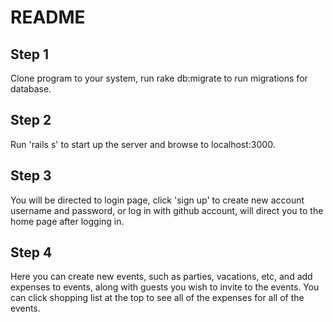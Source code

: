 # README

## Step 1

  Clone program to your system, run rake db:migrate to run migrations for database.

## Step 2

   Run 'rails s' to start up the server and browse to localhost:3000.

## Step 3

  You will be directed to login page, click 'sign up' to create new account username and password, or log in with github account, will direct you to the home page after logging in.

## Step 4

  Here you can create new events, such as parties, vacations, etc, and add expenses to events, along with guests you wish to invite to the events. You can click shopping list at the top to see all of the expenses for all of the events.
